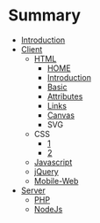 # Summary

* [Introduction](README.md)
* [Client](qian_duan.md)
   * [HTML](1.javascript.md)
       * [HOME](home.md)
       * [Introduction](introduction.md)
       * [Basic](basic.md)
       * [Attributes](attributes.md)
       * [Links](links.md)
       * [Canvas](canvas.md)
       * SVG
   * CSS
       * [1](c.1.md)
       * [2](c.2.md)
   * [Javascript](javascript.md)
   * [jQuery](jquery.md)
   * [Mobile-Web](mobile-web.md)
* [Server](hou_duan.md)
   * [PHP](1.php.md)
   * [NodeJs](nodejs.md)


